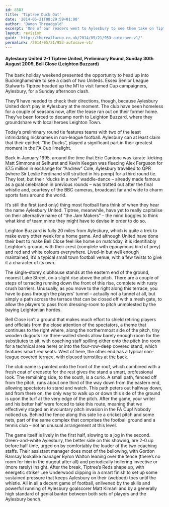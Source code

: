 ```yaml
---
id: 8583
title: 'Tiptree Duck Out'
date: '2014-05-21T08:29:59+01:00'
author: 'Damon Threadgold'
excerpt: 'One of our readers went to Aylesbury to see them take on Tiptree in the FA Cup ...'
layout: revision
guid: 'http://therealfacup.co.uk/2014/05/21/953-autosave-v1/'
permalink: /2014/05/21/953-autosave-v1/
---
```


#### Aylesbury United 2-1 Tiptree United, Preliminary Round, Sunday 30th August 2009, Bell Close (Leighton Buzzard)

The bank holiday weekend presented the opportunity to head up into Buckinghamshire to see a clash of two Uniteds. Essex Senior League Stalwarts Tiptree headed up the M1 to visit famed Cup campaigners, Aylesbury, for a Sunday afternoon clash.

They’ll have needed to check their directions, though, because Aylesbury United don’t play in Aylesbury at the moment. The club have been homeless for a couple of seasons now, after the lease ran out on their former home. They’ve been forced to decamp north to Leighton Buzzard, where they groundshare with local heroes Leighton Town.

Today’s preliminary round tie features teams with two of the least intimidating nicknames in non-league football. Aylesbury can at least claim that their epithet, “the Ducks”, played a significant part in their greatest moment in the FA Cup limelight.

Back in January 1995, around the time that Eric Cantona was karate-kicking Matt Simmons at Selhurst and Kevin Keegan was fleecing Alex Ferguson for £7.5 million in exchange for “Andrew” Cole, Aylesbury travelled to QPR (where Sir Leslie Ferdinand still strutted in his pomp) for a third round tie. They lost, but their “ducks in a row” waddle-dance – already made famous as a goal celebration in previous rounds – was trotted out after the final whistle and, courtesy of the BBC cameras, broadcast far and wide to charm sports fans around the world.

It’s still the first (and only) thing most football fans think of when they hear the name Aylesbury United. Tiptree, meanwhile, have yet to really capitalise on their alternative name of “the Jam Makers” – the mind boggles to think what kind of team mime they might have to devise in order to do so.

Leighton Buzzard is fully 20 miles from Aylesbury, which is quite a trek to make every other week for a home game. And although United have done their best to make Bell Close feel like home on matchday, it is identifiably Leighton’s ground, with their crest (complete with eponymous bird of prey) and red and white colours everywhere. Lived-in but well enough maintained, it’s a typical small town football venue, with a few twists to give it a character of its own.

The single-storey clubhouse stands at the eastern end of the ground, nearest Lake Street, on a slight rise above the pitch. There are a couple of steps of terracing running down the front of this rise, complete with rusty crush barriers. Unusually, as you move to the right along this terrace, you have to pass through the players’ tunnel – actually not a tunnel at all, but simply a path across the terrace that can be closed off with a mesh gate, to allow the players to pass from dressing-room to pitch unmolested by the baying Leightonian hordes.

Bell Close isn’t a ground that makes much effort to shield retiring players and officials from the close attention of the spectators, a theme that continues to the right where, along the northernmost side of the pitch, tiny wooden dugouts like three-walled sheds allow barely enough room for the substitutes to sit, with coaching staff spilling either onto the pitch (no room for a technical area here) or into the four-row-deep covered stand, which features smart red seats. West of here, the other end has a typical non-league covered terrace, with disused turnstiles at the back.

The club name is painted onto the front of the roof, which combined with a fresh coat of creosote for the rest gives the stand a smart, professional look. The remaining side, to the south, is a curio. A small path, fenced off from the pitch, runs about one third of the way down from the eastern end, allowing spectators to stand and watch. This path peters out halfway down, and from there on, the only way to walk up or down this side of the ground is upon the turf at the very edge of the pitch. After the game, your writer and his better half were forced to take this route, meaning that we effectively staged an involuntary pitch invasion in the FA Cup! Nobody noticed us. Behind the fence along this side lie a cricket pitch and some nets, part of the same complex that comprises the football ground and a tennis club – not an unusual arrangement at this level.

The game itself is lively in the first half, slowing to a jog in the second. Green-and-white Aylesbury, the better side on this showing, are 2-0 up before half time, urged on by comfortably the louder of the two coaching staffs. Their assistant manager does most of the bellowing, with Gordon Ramsay lookalike manager Byron Walton leaning over the fence (there’s no room for him in the dugout after all) and periodically hollering invective or (more rarely) insight. After the break, Tiptree’s Reds shape up, with energetic striker Lee Underwood clipping in a smart finish to set up some sustained pressure that keeps Aylesbury on their (webbed) toes until the whistle. All in all a decent game of football, enlivened by the skills and powerful running of Aylesbury goalscorer Matt Kimani and by a generally high standard of genial banter between both sets of players and the Aylesbury bench.